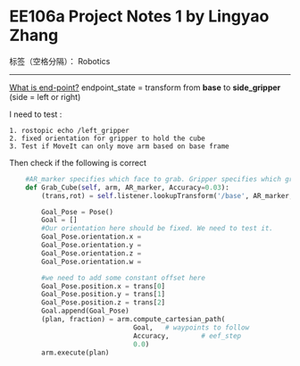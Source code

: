 ﻿# EE106a Project Notes 1 by Lingyao Zhang

标签（空格分隔）： Robotics 

---

[What is end-point?](http://sdk.rethinkrobotics.com/wiki/Gripper_Customization#Endpoints)
endpoint_state = transform from **base** to **side_gripper**  (side = left or right)

I need to test :
```
1. rostopic echo /left_gripper
2. fixed orientation for gripper to hold the cube
3. Test if MoveIt can only move arm based on base frame
```

Then check if the following is correct 
```python
    #AR_marker specifies which face to grab. Gripper specifies which gripper to use.
    def Grab_Cube(self, arm, AR_marker, Accuracy=0.03):
      	(trans,rot) = self.listener.lookupTransform('/base', AR_marker,rospy.Time(0))#base or gripper?

        Goal_Pose = Pose()
        Goal = []
        #Our orientation here should be fixed. We need to test it.
        Goal_Pose.orientation.x = 
        Goal_Pose.orientation.y = 
        Goal_Pose.orientation.z = 
        Goal_Pose.orientation.w = 

        #we need to add some constant offset here
        Goal_Pose.position.x = trans[0]
        Goal_Pose.position.y = trans[1]
        Goal_Pose.position.z = trans[2]
        Goal.append(Goal_Pose)
        (plan, fraction) = arm.compute_cartesian_path(
                               Goal,   # waypoints to follow
                               Accuracy,        # eef_step
                               0.0)     
        arm.execute(plan)
```






